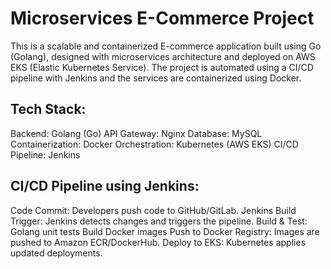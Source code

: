 # Microservices E-Commerce Project

This is a scalable and containerized E-commerce application built using Go
(Golang), designed with microservices architecture and deployed on AWS
EKS (Elastic Kubernetes Service).
The project is automated using a CI/CD pipeline with Jenkins and the
services are containerized using Docker.

## Tech Stack:

Backend: Golang (Go)
API Gateway: Nginx
Database: MySQL
Containerization: Docker
Orchestration: Kubernetes (AWS EKS)
CI/CD Pipeline: Jenkins

## CI/CD Pipeline using Jenkins:

Code Commit: Developers push code to GitHub/GitLab.
Jenkins Build Trigger: Jenkins detects changes and triggers the pipeline.
Build & Test:
Golang unit tests
Build Docker images
Push to Docker Registry: Images are pushed to Amazon ECR/DockerHub.
Deploy to EKS: Kubernetes applies updated deployments.          
